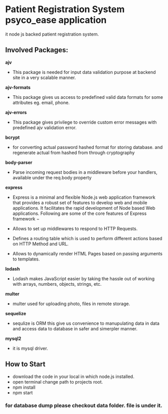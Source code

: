 # Patient Registration System **psyco_ease** application
it node js backed patient registration system.

## Involved Packages:
**ajv**
 - This package is needed for input data validation purpose at backend site in a very scalable manner.

**ajv-formats**
 - This package gives us access to predefined valid data formats for some attributes eg. email, phone.

**ajv-errors**
 - This package gives privilege to override custom error messages with predefined ajv validation error.

**bcrypt**
 - for converting actual password hashed format for storing database. and regenerate actual from hashed from through cryptography

**body-parser**
 - Parse incoming request bodies in a middleware before your handlers, available under the req.body property

**express**
 - Express is a minimal and flexible Node.js web application framework that provides a robust set of features to develop web and mobile applications. It facilitates the rapid development of Node based Web applications. Following are some of the core features of Express framework −

 - Allows to set up middlewares to respond to HTTP Requests.

 - Defines a routing table which is used to perform different actions based on HTTP Method and URL.

 - Allows to dynamically render HTML Pages based on passing arguments to templates.

**lodash**
 - Lodash makes JavaScript easier by taking the hassle out of working with arrays, numbers, objects, strings, etc.

**multer**
 - multer used for uploading photo, files in remote storage.

**sequelize**
 - sequlize is ORM this give us convenience to manupulating data in data and access data to database in safer and simerpler manner.

**mysql2**
 - it is mysql driver.

## How to Start
 - download the code in your local in which node.js installed.
 - open terminal change path to projects root.
 - npm install
 - npm start

### for database dump please checkout data folder. file is under it.